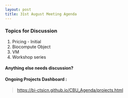 ```yaml
---
layout: post
title: 31st August Meeting Agenda
---
```

### Topics for Discussion

1. Pricing - Initial
2. Biocompute Object
3. VM
4. Workshop series 

#### Anything else needs discussion?

#### Ongoing Projects Dashboard :

> https://bi-ctsicn.github.io/CBU_Agenda/projects.html

